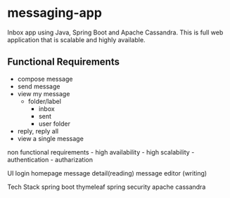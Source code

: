 # messaging-app
Inbox app using Java, Spring Boot and Apache Cassandra.  This is full web application that is scalable and highly available. 

## Functional Requirements
-   compose message
-   send message
-   view my message
      - folder/label
		  - inbox
		  - sent
		  - user folder
-   reply, reply all
-   view a single message

non functional requirements
	- high availability
	- high scalability
	- authentication
	- autharization

UI
	login
	homepage
	message detail(reading)
	message editor (writing)
	
Tech Stack
	spring boot
	thymeleaf
	spring security
	apache cassandra
